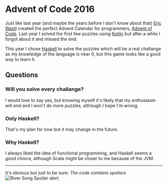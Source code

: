 # Advent of Code 2016

Just like last year (and maybe the years before I don't know about that) [Eric Wastl](http://was.tl/) created 
the perfect Advent Calendar for programmers, [Advent of Code](http://adventofcode.com/). Last year I solved 
the first few puzzles using [Kotlin](https://kotlinlang.org/) but after a while I forgot about it and missed the end. 

This year I chose [Haskell](https://www.haskell.org/) to solve the puzzles which will be a real challange as my 
knowledge of the language is near 0, but this game looks like a good way to learn it.

## Questions
### Will you solve every challange?
I would love to say yes, but knowing myself it's likely that my enthusiasm will end and I won't do more puzzles, although I
hope I'm wrong.

### Only Haskell?
That's my plan for now but it may change in the future.

### Why Haskell?
I always liked the idea of functional programming, and Haskell seems a good choice, although Scala might be closer to
me because of the JVM.

---
It's obvious but just to be sure: *The code contains spoilers*
![River Song Spoiler alert](https://s-media-cache-ak0.pinimg.com/originals/a8/b6/d5/a8b6d5b4fb4d574bec6388efd7900629.jpg)
